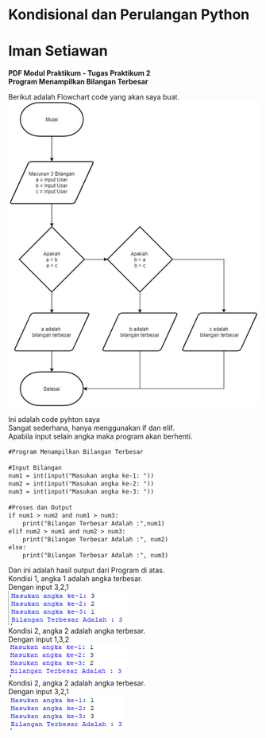 # Kondisional dan Perulangan Python
# Iman Setiawan

**PDF Modul Praktikum - Tugas Praktikum 2**\
**Program Menampilkan Bilangan Terbesar**

Berikut adalah Flowchart code yang akan saya buat.\
![screenshot output](screenshot/flowchart.jpg)

Ini adalah code pyhton saya\
Sangat sederhana, hanya menggunakan if dan elif.\
Apabila input selain angka maka program akan berhenti.
~~~
#Program Menampilkan Bilangan Terbesar

#Input Bilangan
num1 = int(input("Masukan angka ke-1: "))
num2 = int(input("Masukan angka ke-2: "))
num3 = int(input("Masukan angka ke-3: "))

#Proses dan Output
if num1 > num2 and num1 > num3:
    print("Bilangan Terbesar Adalah :",num1)
elif num2 > num1 and num2 > num3:
    print("Bilangan Terbesar Adalah :", num2)
else:
    print("Bilangan Terbesar Adalah :", num3)
~~~

Dan ini adalah hasil output dari Program di atas.\
Kondisi 1, angka 1 adalah angka terbesar.\
Dengan input 3,2,1\
![screenshot output](screenshot/ss1.png)\
Kondisi 2, angka 2 adalah angka terbesar.\
Dengan input 1,3,2\
![screenshot output](screenshot/ss2.png)\
Kondisi 2, angka 2 adalah angka terbesar.\
Dengan input 3,2,1\
![screenshot output](screenshot/ss3.png)


